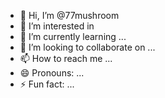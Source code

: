 - 👋 Hi, I’m @77mushroom
- 👀 I’m interested in 
- 🌱 I’m currently learning ...
- 💞️ I’m looking to collaborate on ...
- 📫 How to reach me ...
- 😄 Pronouns: ...
- ⚡ Fun fact: ...

<!---
77mushroom/77mushroom is a ✨ special ✨ repository because its `README.md` (this file) appears on your GitHub profile.
You can click the Preview link to take a look at your changes.
--->
